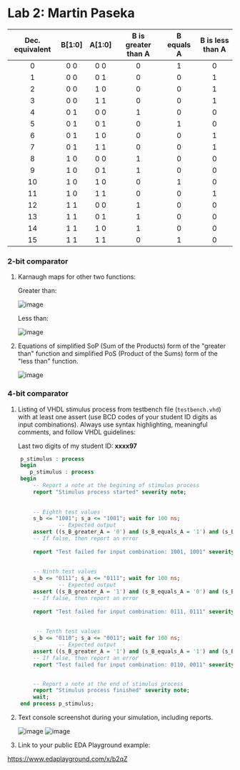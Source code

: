 # Lab 2: Martin   Paseka
| **Dec. equivalent** | **B[1:0]** |**A[1:0]** | **B is greater than A** | **B equals A** | **B is less than A** |
| :-: | :-: | :-: | :-: | :-: | :-: |
| 0 | 0 0 | 0 0 | 0 | 1 | 0 |
| 1 | 0 0 | 0 1 | 0 | 0 | 1 |
| 2 | 0 0 | 1 0 | 0 | 0 | 1 |
| 3 | 0 0 | 1 1 | 0 | 0 | 1 |
| 4 | 0 1 | 0 0 | 1 | 0 | 0 |
| 5 | 0 1 | 0 1 | 0 | 1 | 0 |
| 6 | 0 1 | 1 0 | 0 | 0 | 1 |
| 7 | 0 1 | 1 1 | 0 | 0 | 1 |
| 8 | 1 0 | 0 0 | 1 | 0 | 0 |
| 9 | 1 0 | 0 1 | 1 | 0 | 0 |
| 10 | 1 0 | 1 0 | 0 | 1 | 0 |
| 11 | 1 0 | 1 1 | 0 | 0 | 1 |
| 12 | 1 1 | 0 0 | 1 | 0 | 0 |
| 13 | 1 1 | 0 1| 1 | 0 | 0 |
| 14 | 1 1 | 1 0 | 1 | 0 | 0 |
| 15 | 1 1 | 1 1 | 0 | 1 | 0 |
### 2-bit comparator

1. Karnaugh maps for other two functions:

   Greater than:

   ![image](https://user-images.githubusercontent.com/99723445/155421415-a5a800db-83f1-4b5b-aa4d-4b153dc6f8eb.png)

   Less than:

   ![image](https://user-images.githubusercontent.com/99723445/155421440-58308ccb-699a-46aa-8a78-5458aadb470f.png)


2. Equations of simplified SoP (Sum of the Products) form of the "greater than" function and simplified PoS (Product of the Sums) form of the "less than" function.

   ![image](https://user-images.githubusercontent.com/99723445/155420791-7571264a-68b2-48da-9c6e-b4b113713335.png)

### 4-bit comparator

1. Listing of VHDL stimulus process from testbench file (`testbench.vhd`) with at least one assert (use BCD codes of your student ID digits as input combinations). Always use syntax highlighting, meaningful comments, and follow VHDL guidelines:

   Last two digits of my student ID: **xxxx97**

```vhdl
    p_stimulus : process
    begin
       p_stimulus : process
    begin
        -- Report a note at the begining of stimulus process
        report "Stimulus process started" severity note;
        
        
        -- Eighth test values
        s_b <= "1001"; s_a <= "1001"; wait for 100 ns;
                -- Expected output
        assert ((s_B_greater_A = '0') and (s_B_equals_A = '1') and (s_B_less_A = '0'))
        -- If false, then report an error
      
        report "Test failed for input combination: 1001, 1001" severity error;
        
        
        -- Ninth test values
        s_b <= "0111"; s_a <= "0111"; wait for 100 ns;
                -- Expected output
        assert ((s_B_greater_A = '1') and (s_B_equals_A = '0') and (s_B_less_A = '0'))
        -- If false, then report an error
      
        report "Test failed for input combination: 0111, 0111" severity error;
        
        
         -- Tenth test values
        s_b <= "0110"; s_a <= "0011"; wait for 100 ns;
                -- Expected output
        assert ((s_B_greater_A = '1') and (s_B_equals_A = '1') and (s_B_less_A = '0'))
        -- If false, then report an error
        report "Test failed for input combination: 0110, 0011" severity error;


        -- Report a note at the end of stimulus process
        report "Stimulus process finished" severity note;
        wait;
    end process p_stimulus;
```

2. Text console screenshot during your simulation, including reports.

   ![image](https://user-images.githubusercontent.com/99723445/155422641-acf0c7fa-1476-466e-b99b-9e4f935da32b.png)
   ![image](https://user-images.githubusercontent.com/99723445/155422686-b0095885-5c59-4f75-8147-32a95e394f0b.png)


3. Link to your public EDA Playground example:

https://www.edaplayground.com/x/b2qZ
